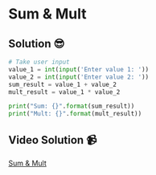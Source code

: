 # Sum & Mult

## Solution 😎

```python
# Take user input
value_1 = int(input('Enter value 1: '))
value_2 = int(input('Enter value 2: '))
sum_result = value_1 + value_2
mult_result = value_1 * value_2

print("Sum: {}".format(sum_result))
print("Mult: {}".format(mult_result))

```

## Video Solution 📹

[Sum & Mult](https://drive.google.com/file/d/1xn3ksuXjBWDYKkp7iU6SmHVFlcqL5orO/view?usp=share_link)
